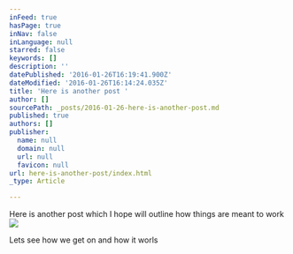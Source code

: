 ```yaml
---
inFeed: true
hasPage: true
inNav: false
inLanguage: null
starred: false
keywords: []
description: ''
datePublished: '2016-01-26T16:19:41.900Z'
dateModified: '2016-01-26T16:14:24.035Z'
title: 'Here is another post '
author: []
sourcePath: _posts/2016-01-26-here-is-another-post.md
published: true
authors: []
publisher:
  name: null
  domain: null
  url: null
  favicon: null
url: here-is-another-post/index.html
_type: Article

---
```

Here is another post which I hope will outline how things are meant to work
![](https://the-grid-user-content.s3-us-west-2.amazonaws.com/206482d8-a39a-4126-9c3c-874020a05aa5.jpg)

Lets see how we get on and how it worls